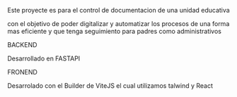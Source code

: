 Este proyecte es para el control de documentacion de una unidad educativa

con el objetivo de poder digitalizar y automatizar los procesos de una forma mas eficiente y que tenga seguimiento para padres como administrativos

BACKEND 

Desarrollado en FASTAPI

FRONEND

Desarrolado con el Builder de ViteJS el cual utilizamos talwind y React

